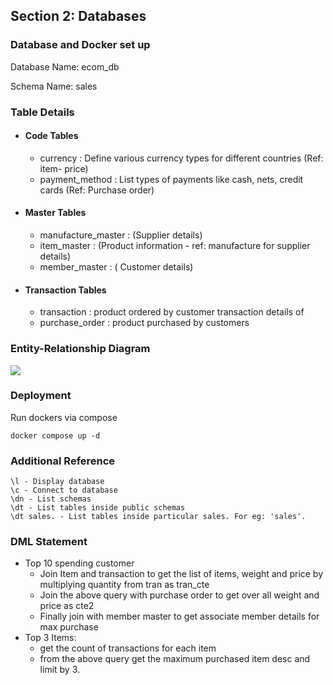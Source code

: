 ## Section 2: Databases

### Database and Docker set up

Database Name: ecom_db

Schema Name: sales

### Table Details
* #### Code Tables
  * currency :  Define various currency types for different countries (Ref: item- price)
  * payment_method : List types of payments like cash, nets, credit cards (Ref: Purchase order)
* #### Master Tables
  * manufacture_master : (Supplier details)
  * item_master :  (Product information - ref: manufacture for supplier details)
  * member_master :  ( Customer details)
* #### Transaction Tables
  * transaction : product ordered by customer transaction details of 
  * purchase_order : product purchased by customers

### Entity-Relationship Diagram
![](ecom_ERD_diagram.png)

### Deployment

Run dockers via compose

    docker compose up -d 

### Additional Reference
```
\l - Display database
\c - Connect to database
\dn - List schemas
\dt - List tables inside public schemas
\dt sales. - List tables inside particular sales. For eg: 'sales'.

```
### DML Statement
* Top 10 spending customer
  * Join Item and transaction to get the list of items, weight and price by multiplying quantity from tran as tran_cte
  * Join the above query with purchase order to get over all weight and price as cte2
  * Finally join with member master to get associate member details for max purchase
* Top 3 Items:
  * get the count of transactions for each item
  * from the above query get the maximum purchased item desc and limit by 3.



